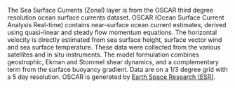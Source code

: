 The Sea Surface Currents (Zonal) layer is from the OSCAR third degree resolution ocean surface currents dataset. OSCAR (Ocean Surface Current Analysis Real-time) contains near-surface ocean current estimates, derived using quasi-linear and steady flow momentum equations. The horizontal velocity is directly estimated from sea surface height, surface vector wind and sea surface temperature. These data were collected from the various satellites and in situ instruments. The model formulation combines geostrophic, Ekman and Stommel shear dynamics, and a complementary term from the surface buoyancy gradient.  Data are on a 1/3 degree grid with a 5 day resolution.  OSCAR is generated by [Earth Space Research (ESR)](https://www.esr.org/research/oscar/). 